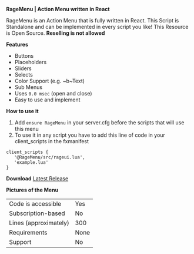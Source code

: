 **RageMenu | Action Menu written in React**

RageMenu is an Action Menu that is fully written in React. This Script is Standalone and can be implemented in every script you like! This Resource is Open Source. **Reselling is not allowed**


**Features**

* Buttons
* Placeholders
* Sliders
* Selects
* Color Support (e.g. ~b~Text)
* Sub Menus
* Uses `0.0 msec` (open and close)
* Easy to use and implement


**How to use it**

1. Add `ensure RageMenu` in your server.cfg before the scripts that will use this menu
2. To use it in any script you have to add this line of code in your client_scripts in the fxmanifest
```
client_scripts {
   '@RageMenu/src/rageui.lua',
   'example.lua'
}
```


**Download**
[Latest Release](https://github.com/EnteNico/RageMenu)

**Pictures of the Menu**

|                                         |                                |
|-------------------------------------|----------------------------|
| Code is accessible       | Yes     |
| Subscription-based      | No      |
| Lines (approximately)  | 300    |
| Requirements                | None |
| Support                           | No     |
